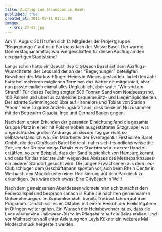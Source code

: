 ```yaml
---
title: Ausflug zum Strandbad in Basel
published: true
created_at: 2011-08-11 01:13:00
images:
  - src: 27-01.jpg
---
```


Am 11. August 2011 trafen sich 14 Mitglieder der Projektgruppe “Begegnungen” auf dem Parkhausdach der Messe Basel. Der warme Donnerstagnachmittag war wie geschaffen für diesen Ausflug an den einzigartigen Stadtstrand!

Lange schon hatte ein Besuch des CityBeach Basel auf dem Ausflugs-Wunschzettel der Leos und der an den “Begegnungen” beteiligten Bewohner des Markus-Pflüger-Heims in Wiechs gestanden. Im letzten Jahr hatte bei mehreren möglichen Terminen das Wetter nie mitgespielt, aber nun passte endlich einmal alles.Unglaublich, aber wahr: “Wir sind am Strand!” Für dieses Feeling sorgten 500 Tonnen Sand vom Nordseestrand, 100 Palmen und überaus zahlreiche bequeme Sitz- und Liegemöglichkeiten. Der adrette Swimmingpool übte auf Hannelore und Tobias von Station “Ahorn” eine so große Anziehungskraft aus, dass beide im Nu zusammen mit den Betreuern Claudia, Inge und Gerhard Baden gingen.

Nach dem ersten Erkunden der gesamten Einrichtung fand die gesamte Gruppe Platz in einer mit Polstermöbeln ausgestatteten Sitzgruppe, was angesichts des großen Andrangs an diesem Tag gar nicht so selbstverständlich war. Ein Mitarbeiter der Eventagentur FirstSoirée Basel GmbH, die den CityBeach Basel betreibt, nahm sich freundlicherweise die Zeit, um der Gruppe einige Details zum Stadtstrand aus erster Hand zu erzählen, so zum Beispiel, dass der Sand tatsächlich von Hamburg kommt und dass für das nächste Jahr wegen des Abrisses des Messeparkhauses ein anderer Standort gesucht wird. Die jungen Erwachsenen aus dem Leo-Club schlugen dem Geschäftsmann spontan vor, sich beim Rhein Center in Weil nach den Möglichkeiten einer Realisierung auf dem Parkdeck zu erkundigen. Das wäre doch etwas: Eine CityBeach in Weil!

Nach dem gemeinsamen Abendessen widmete man sich zunächst dem Federballspiel und besprach danach in Ruhe die nächsten gemeinsamen Unternehmungen. Im September steht bereits Tretboot fahren auf dem Programm. Danach soll es im Oktober mit einem Besuch der Freilichtgalerie in Ötlingen weiter gehen. Ein Wunsch der Heimbewohner ist es, dass die Leos wieder eine Halloween-Disco im Pflegeheim auf die Beine stellen. Und vor Weihnachten soll unter Anleitung von Leyla Kükner ein weiteres Mal Modeschmuck hergestellt werden.
